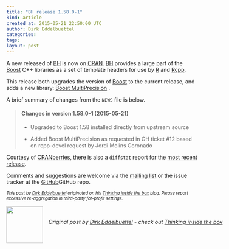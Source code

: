 ```yaml
---
title: "BH release 1.58.0-1"
kind: article
created_at: 2015-05-21 22:50:00 UTC
author: Dirk Eddelbuettel
categories: 
tags: 
layout: post
---
```

<p>A new released of <a href="http://dirk.eddelbuettel.com/code/bh.html">BH</a> is now on <a href="http://cran.r-project.org">CRAN</a>. <a href="http://dirk.eddelbuettel.com/code/bh.html">BH</a> provides a large part of the <a href="http://www.boost.org">Boost</a> C++ libraries as a set of template headers for use by <a href="http://www.r-project.org">R</a> and <a href="http://dirk.eddelbuettel.com/code/rcpp.html">Rcpp</a>.</p>
<p>This release both upgrades the version of <a href="http://www.boost.org">Boost</a> to the current release, and adds a new library: <a href="http://www.boost.org/doc/libs/1_58_0/libs/multiprecision/doc/html/index.html">Boost MultiPrecision</a> .</p>
<p>A brief summary of changes from the <code>NEWS</code> file is below.</p>
<blockquote>
<h4>
Changes in version 1.58.0-1 (2015-05-21)
</h4>
<ul>
  <li><p> 
Upgraded to Boost 1.58 installed directly from upstream source
</p> </li>
  <li><p> 
Added Boost MultiPrecision as requested in GH ticket #12 based on rcpp-devel request by Jordi Molins Coronado
</p> </li>
</ul>
</blockquote>

<p>Courtesy of <a href="http://dirk.eddelbuettel.com/cranberries/">CRANberries</a>, there is also a <code>diffstat</code> report for the <a href="http://dirk.eddelbuettel.com/cranberries/2015/05/21#BH_1.58.0-1">most recent release</a>.</p>
<p>Comments and suggestions are welcome via the <a href="https://r-forge.r-project.org/R/?group_id=1469">mailing list</a> or the issue tracker at the <a href="https://github.com/eddelbuettel/bh/">GitHub</a>GitHub repo.</p>
<p style="font-size:80%; font-style:italic;">
This post by <a href="http://dirk.eddelbuettel.com">Dirk Eddelbuettel</a> originated on his <a href="http://dirk.eddelbuettel.com/blog/">Thinking inside the box</a> blog. Please report excessive re-aggregation in third-party for-profit settings.
<p><div class="author">
  <img src="" style="width: 96px; height: 96;">
  <span style="position: absolute; padding: 32px 15px;">
    <i>Original post by <a href="http://twitter.com/">Dirk Eddelbuettel</a> - check out <a href="http://dirk.eddelbuettel.com/blog">Thinking inside the box   </a></i>
  </span>
</div>
